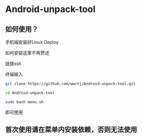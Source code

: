 # Android-unpack-tool
## 如何使用？
手机端安装好Linux Deploy

如何安装这里不再赘述

链接ssh

终端输入

```bash
git clone https://github.com/wwrrj/Android-unpack-tool.git
```

```bash
cd Android-unpack-tool
```

```bash
sudo bash menu.sh
```

即可使用

## 首次使用请在菜单内安装依赖，否则无法使用
